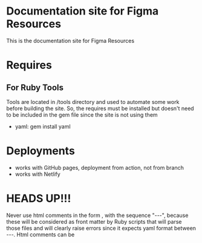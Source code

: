 # Documentation site for Figma Resources
This is the documentation site for Figma Resources

# Requires
## For Ruby Tools
Tools are located in /tools directory and used to automate some work before building the site. So, the requires must be installed but doesn't need to be included in the gem file since the site is not using them
 - yaml: gem install yaml

 # Deployments
 - works with GitHub pages, deployment from action, not from branch
 - works with Netlify

 # HEADS UP!!!
 Never use html comments in the form <!--- --->, with the sequence "---", because these will be considered as front matter by Ruby scripts that will parse those files and will clearly raise errors since it expects yaml format between ---. Html comments can be <!-- -->